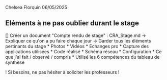 Chelsea Florquin 06/05/2025

## Eléments à ne pas oublier durant le stage ##

[] Créer un document "Compte rendu de stage" : CRA_Stage.md 
   -> Expliquer ce qu'on a pu faire chaque jour
   -> Garder tous les éléments pertinants du stage 
       * Photos
       * Vidéos
       * Echanges pro
       * Capture des applications utilisées
       * Code réalisé 
       * Schéma réseau
       * Configuration
       * Ce que j'ai fait / observé / compris 
       * Utilisé les 6 compétences du tableau de synthèse 

 ! Si besoins, ne pas hésiter à soliciter les professeurs !